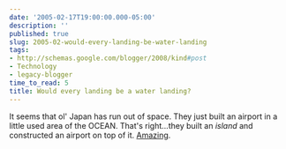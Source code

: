 ```yaml
---
date: '2005-02-17T19:00:00.000-05:00'
description: ''
published: true
slug: 2005-02-would-every-landing-be-water-landing
tags:
- http://schemas.google.com/blogger/2008/kind#post
- Technology
- legacy-blogger
time_to_read: 5
title: Would every landing be a water landing?
---
```


It seems that ol' Japan has run out of space. They just built an airport in a little used area of the OCEAN. That's right...they built an *island* and constructed an airport on top of it. [Amazing](http://story.news.yahoo.com/news?tmpl=story&amp;u=/ap/japan_new_airport).